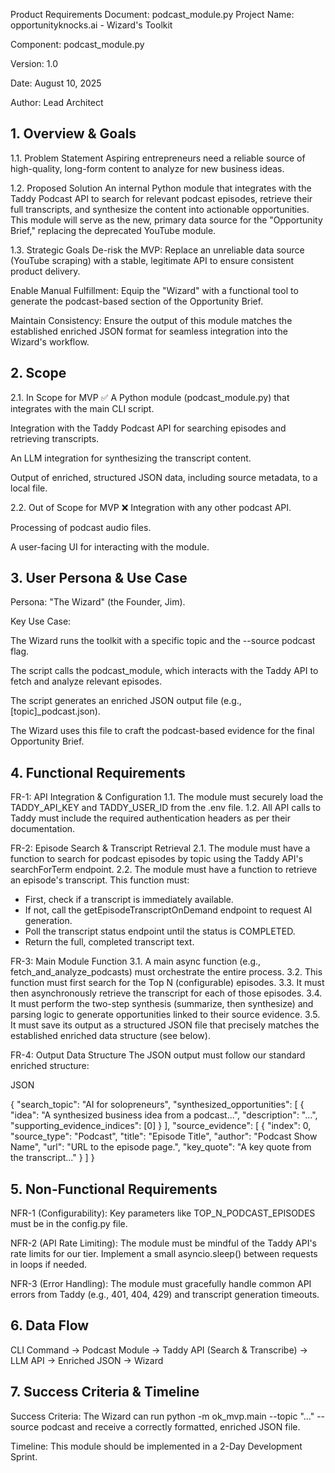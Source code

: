 Product Requirements Document: podcast\_module.py
Project Name: opportunityknocks.ai - Wizard's Toolkit

Component: podcast\_module.py

Version: 1.0

Date: August 10, 2025

Author: Lead Architect

## 1\. Overview \& Goals

1.1. Problem Statement
Aspiring entrepreneurs need a reliable source of high-quality, long-form content to analyze for new business ideas.

1.2. Proposed Solution
An internal Python module that integrates with the Taddy Podcast API to search for relevant podcast episodes, retrieve their full transcripts, and synthesize the content into actionable opportunities. This module will serve as the new, primary data source for the "Opportunity Brief," replacing the deprecated YouTube module.

1.3. Strategic Goals
De-risk the MVP: Replace an unreliable data source (YouTube scraping) with a stable, legitimate API to ensure consistent product delivery.

Enable Manual Fulfillment: Equip the "Wizard" with a functional tool to generate the podcast-based section of the Opportunity Brief.

Maintain Consistency: Ensure the output of this module matches the established enriched JSON format for seamless integration into the Wizard's workflow.

## 2\. Scope

2.1. In Scope for MVP ✅
A Python module (podcast\_module.py) that integrates with the main CLI script.

Integration with the Taddy Podcast API for searching episodes and retrieving transcripts.

An LLM integration for synthesizing the transcript content.

Output of enriched, structured JSON data, including source metadata, to a local file.

2.2. Out of Scope for MVP ❌
Integration with any other podcast API.

Processing of podcast audio files.

A user-facing UI for interacting with the module.

## 3\. User Persona \& Use Case

Persona: "The Wizard" (the Founder, Jim).

Key Use Case:

The Wizard runs the toolkit with a specific topic and the --source podcast flag.

The script calls the podcast\_module, which interacts with the Taddy API to fetch and analyze relevant episodes.

The script generates an enriched JSON output file (e.g., \[topic]\_podcast.json).

The Wizard uses this file to craft the podcast-based evidence for the final Opportunity Brief.

## 4\. Functional Requirements

FR-1: API Integration \& Configuration
1.1. The module must securely load the TADDY\_API\_KEY and TADDY\_USER\_ID from the .env file.
1.2. All API calls to Taddy must include the required authentication headers as per their documentation.

FR-2: Episode Search \& Transcript Retrieval
2.1. The module must have a function to search for podcast episodes by topic using the Taddy API's searchForTerm endpoint.
2.2. The module must have a function to retrieve an episode's transcript. This function must:

* First, check if a transcript is immediately available.
* If not, call the getEpisodeTranscriptOnDemand endpoint to request AI generation.
* Poll the transcript status endpoint until the status is COMPLETED.
* Return the full, completed transcript text.

FR-3: Main Module Function
3.1. A main async function (e.g., fetch\_and\_analyze\_podcasts) must orchestrate the entire process.
3.2. This function must first search for the Top N (configurable) episodes.
3.3. It must then asynchronously retrieve the transcript for each of those episodes.
3.4. It must perform the two-step synthesis (summarize, then synthesize) and parsing logic to generate opportunities linked to their source evidence.
3.5. It must save its output as a structured JSON file that precisely matches the established enriched data structure (see below).

FR-4: Output Data Structure
The JSON output must follow our standard enriched structure:

JSON

{
"search\_topic": "AI for solopreneurs",
"synthesized\_opportunities": \[
{
"idea": "A synthesized business idea from a podcast...",
"description": "...",
"supporting\_evidence\_indices": \[0]
}
],
"source\_evidence": \[
{
"index": 0,
"source\_type": "Podcast",
"title": "Episode Title",
"author": "Podcast Show Name",
"url": "URL to the episode page.",
"key\_quote": "A key quote from the transcript..."
}
]
}

## 5\. Non-Functional Requirements

NFR-1 (Configurability): Key parameters like TOP\_N\_PODCAST\_EPISODES must be in the config.py file.

NFR-2 (API Rate Limiting): The module must be mindful of the Taddy API's rate limits for our tier. Implement a small asyncio.sleep() between requests in loops if needed.

NFR-3 (Error Handling): The module must gracefully handle common API errors from Taddy (e.g., 401, 404, 429) and transcript generation timeouts.

## 6\. Data Flow

CLI Command -> Podcast Module -> Taddy API (Search \& Transcribe) -> LLM API -> Enriched JSON -> Wizard

## 7\. Success Criteria \& Timeline

Success Criteria: The Wizard can run python -m ok\_mvp.main --topic "..." --source podcast and receive a correctly formatted, enriched JSON file.

Timeline: This module should be implemented in a 2-Day Development Sprint.

